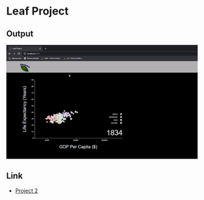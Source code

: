 # Leaf Project
## Output

![image](https://github.com/the-other-mariana/d3-library-learning/blob/master/p2-leaf-project/capture.gif)

## Link

- [Project 2](https://sites.google.com/up.edu.mx/d3-labs/exercises/project-2)